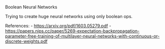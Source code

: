 Boolean Neural Networks

Trying to create huge neural networks using only boolean ops.

References:
	- https://arxiv.org/pdf/1603.05279.pdf
	- https://papers.nips.cc/paper/5269-expectation-backpropagation-parameter-free-training-of-multilayer-neural-networks-with-continuous-or-discrete-weights.pdf